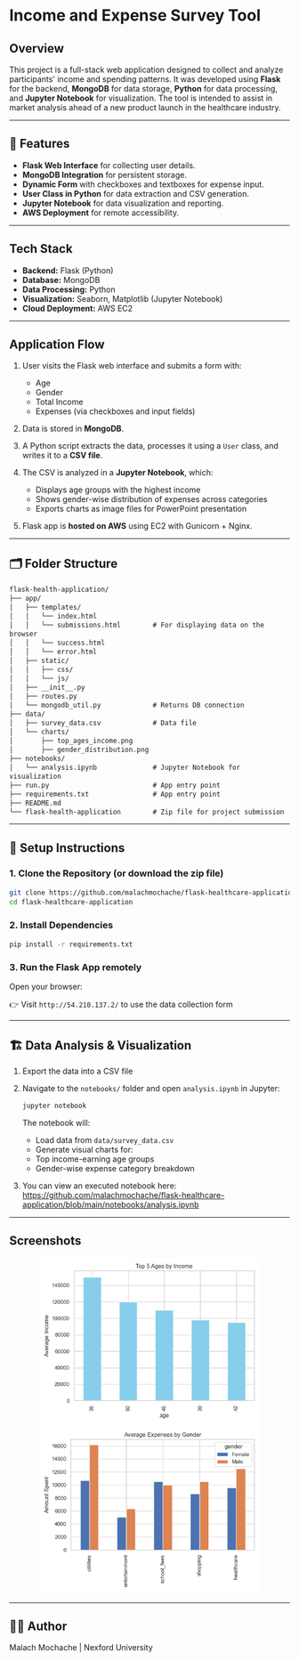 
# Income and Expense Survey Tool

## Overview

This project is a full-stack web application designed to collect and analyze participants' income and spending patterns. It was developed using **Flask** for the backend, **MongoDB** for data storage, **Python** for data processing, and **Jupyter Notebook** for visualization. The tool is intended to assist in market analysis ahead of a new product launch in the healthcare industry.

---

## 🧰 Features

- **Flask Web Interface** for collecting user details.
- **MongoDB Integration** for persistent storage.
- **Dynamic Form** with checkboxes and textboxes for expense input.
- **User Class in Python** for data extraction and CSV generation.
- **Jupyter Notebook** for data visualization and reporting.
- **AWS Deployment** for remote accessibility.

---

## Tech Stack

- **Backend:** Flask (Python)
- **Database:** MongoDB
- **Data Processing:** Python
- **Visualization:** Seaborn, Matplotlib (Jupyter Notebook)
- **Cloud Deployment:** AWS EC2

---

## Application Flow

1. User visits the Flask web interface and submits a form with:
   - Age
   - Gender
   - Total Income
   - Expenses (via checkboxes and input fields)

2. Data is stored in **MongoDB**.

3. A Python script extracts the data, processes it using a `User` class, and writes it to a **CSV file**.

4. The CSV is analyzed in a **Jupyter Notebook**, which:
   - Displays age groups with the highest income
   - Shows gender-wise distribution of expenses across categories
   - Exports charts as image files for PowerPoint presentation

5. Flask app is **hosted on AWS** using EC2 with Gunicorn + Nginx.

---

## 🗂️ Folder Structure

```
flask-health-application/
├── app/
│   ├── templates/
│   │   └── index.html
│   │   └── submissions.html        # For displaying data on the browser
│   │   └── success.html
│   │   └── error.html
│   ├── static/
│   │   ├── css/
│   │   └── js/
│   ├── __init__.py
│   ├── routes.py
│   └── mongodb_util.py             # Returns DB connection
├── data/
│   ├── survey_data.csv             # Data file
│   └── charts/
│       ├── top_ages_income.png
│       ├── gender_distribution.png
├── notebooks/
│   └── analysis.ipynb              # Jupyter Notebook for visualization
├── run.py                          # App entry point
├── requirements.txt                # App entry point
├── README.md
└── flask-health-application        # Zip file for project submission
```

---

## 🔧 Setup Instructions

### 1. Clone the Repository (or download the zip file)

```bash
git clone https://github.com/malachmochache/flask-healthcare-application.git
cd flask-healthcare-application
```

### 2. Install Dependencies

```bash
pip install -r requirements.txt
```

### 3. Run the Flask App remotely
Open your browser:

👉 Visit `http://54.210.137.2/` to use the data collection form

---

## 🏗️ Data Analysis & Visualization

1. Export the data into a CSV file
2. Navigate to the `notebooks/` folder and open `analysis.ipynb` in Jupyter:

    ```bash
    jupyter notebook
    ```

    The notebook will:

    - Load data from `data/survey_data.csv`
    - Generate visual charts for:
    - Top income-earning age groups
    - Gender-wise expense category breakdown
3. You can view an executed notebook here: https://github.com/malachmochache/flask-healthcare-application/blob/main/notebooks/analysis.ipynb

---

## Screenshots

<p align="center">
  <img src="data/charts/top_ages_income.png" width="400" />
  <img src="data/charts/gender_distribution.png" width="400" />
</p>

---


## 👨‍🎓 Author

Malach Mochache | Nexford University
